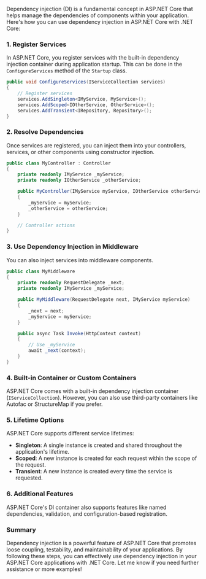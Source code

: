 Dependency injection (DI) is a fundamental concept in ASP.NET Core that helps manage the dependencies of components within your application. Here's how you can use dependency injection in ASP.NET Core with .NET Core:

### 1. Register Services

In ASP.NET Core, you register services with the built-in dependency injection container during application startup. This can be done in the `ConfigureServices` method of the `Startup` class.

```csharp
public void ConfigureServices(IServiceCollection services)
{
    // Register services
    services.AddSingleton<IMyService, MyService>();
    services.AddScoped<IOtherService, OtherService>();
    services.AddTransient<IRepository, Repository>();
}
```

### 2. Resolve Dependencies

Once services are registered, you can inject them into your controllers, services, or other components using constructor injection.

```csharp
public class MyController : Controller
{
    private readonly IMyService _myService;
    private readonly IOtherService _otherService;

    public MyController(IMyService myService, IOtherService otherService)
    {
        _myService = myService;
        _otherService = otherService;
    }

    // Controller actions
}
```

### 3. Use Dependency Injection in Middleware

You can also inject services into middleware components.

```csharp
public class MyMiddleware
{
    private readonly RequestDelegate _next;
    private readonly IMyService _myService;

    public MyMiddleware(RequestDelegate next, IMyService myService)
    {
        _next = next;
        _myService = myService;
    }

    public async Task Invoke(HttpContext context)
    {
        // Use _myService
        await _next(context);
    }
}
```

### 4. Built-in Container or Custom Containers

ASP.NET Core comes with a built-in dependency injection container (`IServiceCollection`). However, you can also use third-party containers like Autofac or StructureMap if you prefer.

### 5. Lifetime Options

ASP.NET Core supports different service lifetimes:

- **Singleton**: A single instance is created and shared throughout the application's lifetime.
- **Scoped**: A new instance is created for each request within the scope of the request.
- **Transient**: A new instance is created every time the service is requested.

### 6. Additional Features

ASP.NET Core's DI container also supports features like named dependencies, validation, and configuration-based registration.

### Summary

Dependency injection is a powerful feature of ASP.NET Core that promotes loose coupling, testability, and maintainability of your applications. By following these steps, you can effectively use dependency injection in your ASP.NET Core applications with .NET Core. Let me know if you need further assistance or more examples!
